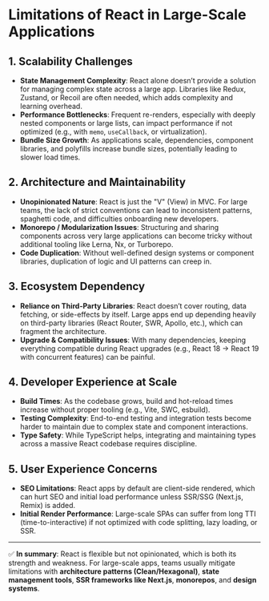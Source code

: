 # Limitations of React in Large-Scale Applications

## 1. Scalability Challenges
- **State Management Complexity**: React alone doesn’t provide a solution for managing complex state across a large app. Libraries like Redux, Zustand, or Recoil are often needed, which adds complexity and learning overhead.
- **Performance Bottlenecks**: Frequent re-renders, especially with deeply nested components or large lists, can impact performance if not optimized (e.g., with `memo`, `useCallback`, or virtualization).
- **Bundle Size Growth**: As applications scale, dependencies, component libraries, and polyfills increase bundle sizes, potentially leading to slower load times.

## 2. Architecture and Maintainability
- **Unopinionated Nature**: React is just the "V" (View) in MVC. For large teams, the lack of strict conventions can lead to inconsistent patterns, spaghetti code, and difficulties onboarding new developers.
- **Monorepo / Modularization Issues**: Structuring and sharing components across very large applications can become tricky without additional tooling like Lerna, Nx, or Turborepo.
- **Code Duplication**: Without well-defined design systems or component libraries, duplication of logic and UI patterns can creep in.

## 3. Ecosystem Dependency
- **Reliance on Third-Party Libraries**: React doesn’t cover routing, data fetching, or side-effects by itself. Large apps end up depending heavily on third-party libraries (React Router, SWR, Apollo, etc.), which can fragment the architecture.
- **Upgrade & Compatibility Issues**: With many dependencies, keeping everything compatible during React upgrades (e.g., React 18 → React 19 with concurrent features) can be painful.

## 4. Developer Experience at Scale
- **Build Times**: As the codebase grows, build and hot-reload times increase without proper tooling (e.g., Vite, SWC, esbuild).
- **Testing Complexity**: End-to-end testing and integration tests become harder to maintain due to complex state and component interactions.
- **Type Safety**: While TypeScript helps, integrating and maintaining types across a massive React codebase requires discipline.

## 5. User Experience Concerns
- **SEO Limitations**: React apps by default are client-side rendered, which can hurt SEO and initial load performance unless SSR/SSG (Next.js, Remix) is added.
- **Initial Render Performance**: Large-scale SPAs can suffer from long TTI (time-to-interactive) if not optimized with code splitting, lazy loading, or SSR.

---

✅ **In summary**: React is flexible but not opinionated, which is both its strength and weakness. For large-scale apps, teams usually mitigate limitations with **architecture patterns (Clean/Hexagonal)**, **state management tools**, **SSR frameworks like Next.js**, **monorepos**, and **design systems**.
